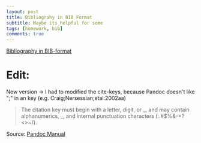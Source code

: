 ```yaml
---
layout: post
title: Bibliograhy in BIB Format
subtitle: Maybe its helpful for some
tags: [homework, bib]
comments: true
---
```


[Bibliography in BIB-format](/assets/modeling.bib)

# Edit: 

New version -> I had to modified the cite-keys, because Pandoc doesn't like ";" in an key (e.g. Craig;Nersessian;etal:2002aa)

> The citation key must begin with a letter, digit, or _, and may contain alphanumerics, _, and internal punctuation characters (:.#$%&-+?<>~/).

Source: [Pandoc Manual](https://pandoc.org/MANUAL.html#citations)
